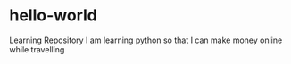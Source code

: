 # hello-world
Learning Repository
I am learning python so that I can make money online while travelling
